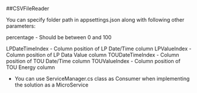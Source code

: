 ##CSVFileReader

You can specify folder path in appsettings.json along with following other parameters:

percentage - Should be between 0 and 100

LPDateTimeIndex - Column position of LP Date/Time column
LPValueIndex - Column position of LP Data Value column
TOUDateTimeIndex - Column position of TOU Date/Time column
TOUValueIndex - Column position of TOU Energy column

* You can use ServiceManager.cs class as Consumer when implementing the solution as a MicroService